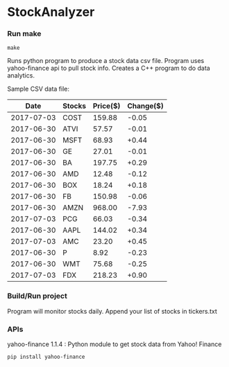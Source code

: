 # StockAnalyzer

### Run make
```
make
```

Runs python program to produce a stock data csv file. Program uses yahoo-finance api to pull stock info.
Creates a C++ program to do data analytics.

Sample CSV data file:

| Date| Stocks| Price($)| Change($) | 
| --- | --- | --- | ---  | 
| 2017-07-03| COST| 159.88| -0.05 | 
| 2017-06-30| ATVI| 57.57| -0.01 | 
| 2017-06-30| MSFT| 68.93| +0.44 | 
| 2017-06-30| GE| 27.01| -0.01 | 
| 2017-06-30| BA| 197.75| +0.29 | 
| 2017-06-30| AMD| 12.48| -0.12 | 
| 2017-06-30| BOX| 18.24| +0.18 | 
| 2017-06-30| FB| 150.98| -0.06 | 
| 2017-06-30| AMZN| 968.00| -7.93 | 
| 2017-07-03| PCG| 66.03| -0.34 | 
| 2017-06-30| AAPL| 144.02| +0.34 | 
| 2017-07-03| AMC| 23.20| +0.45 | 
| 2017-06-30| P| 8.92| -0.23 | 
| 2017-06-30| WMT| 75.68| -0.25 | 
| 2017-07-03| FDX| 218.23| +0.90 | 

### Build/Run project

Program will monitor stocks daily. Append your list of stocks in tickers.txt

### APIs
yahoo-finance 1.1.4 : Python module to get stock data from Yahoo! Finance

```
pip install yahoo-finance
```

